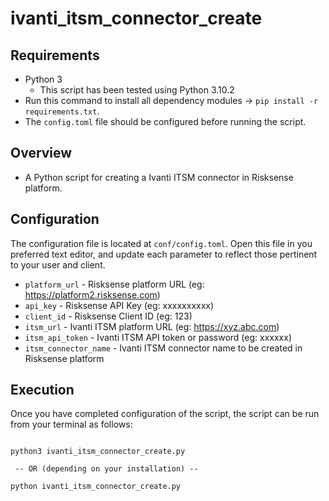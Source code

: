 # ivanti_itsm_connector_create

## Requirements

 - Python 3
    - This script has been tested using Python 3.10.2
 - Run this command to install all dependency modules -> `pip install -r requirements.txt`.
 - The `config.toml` file should be configured before running the script.


## Overview

 - A Python script for creating a Ivanti ITSM connector in Risksense platform.


## Configuration
The configuration file is located at `conf/config.toml`. Open this file
in you preferred text editor, and update each parameter to reflect those
pertinent to your user and client.

 * `platform_url` - Risksense platform URL (eg: https://platform2.risksense.com)
 * `api_key` - Risksense API Key (eg: xxxxxxxxxx)
 * `client_id` - Risksense Client ID (eg: 123)
 * `itsm_url` - Ivanti ITSM platform URL (eg: https://xyz.abc.com)
 * `itsm_api_token` - Ivanti ITSM API token or password (eg: xxxxxx)
 * `itsm_connector_name` - Ivanti ITSM connector name to be created in Risksense platform


## Execution
Once you have completed configuration of the script, the script can be run from your
terminal as follows:

```commandline

python3 ivanti_itsm_connector_create.py

 -- OR (depending on your installation) --

python ivanti_itsm_connector_create.py

```
